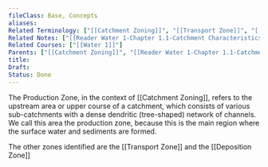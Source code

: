 ```yaml
---
fileClass: Base, Concepts
aliases: 
Related Terminology: ["[[Catchment Zoning]]", "[[Transport Zone]]", "[[Deposition Zone]]"]
Related Notes: ["[[Reader Water 1-Chapter 1.1-Catchment Characteristics]]"]
Related Courses: ["[[Water 1]]"]
Parents: ["[[Catchment Zoning]]", "[[Reader Water 1-Chapter 1.1-Catchment Characteristics]]"]
title: 
Draft: 
Status: Done
---
```

The Production Zone, in the context of [[Catchment Zoning]], refers to the upstream area or upper course of a catchment, which consists of various sub-catchments with a dense dendritic (tree-shaped) network of channels. We call this area the production zone, because this is the main region where the surface water and sediments are formed. 

The other zones identified are the [[Transport Zone]] and the [[Deposition Zone]]